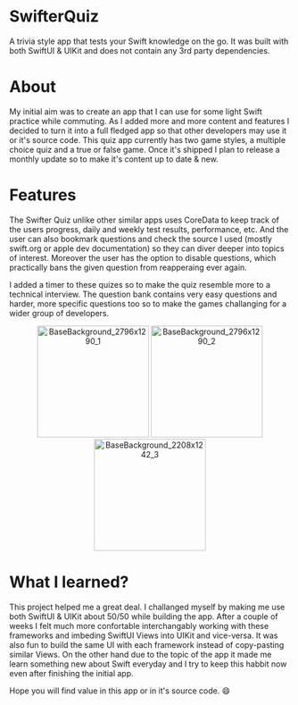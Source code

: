 # SwifterQuiz

A trivia style app that tests your Swift knowledge on the go. It was built with both SwiftUI & UIKit and does not contain any 3rd party dependencies.

# About
My initial aim was to create an app that I can use for some light Swift practice while commuting. As I added more and more content and features I decided to turn it into a full fledged app so that other developers may use it or it's source code. 
This quiz app currently has two game styles, a multiple choice quiz and a true or false game. Once it's shipped I plan to release a monthly update so to make it's content up to date & new.  

# Features
The Swifter Quiz unlike other similar apps uses CoreData to keep track of the users progress, daily and weekly test results, performance, etc. 
And the user can also bookmark questions and check the source I used (mostly swift.org or apple dev documentation) so they can diver deeper into topics of interest. Moreover the user has the option to disable questions, which practically bans the given question from reapperaing ever again. 

I added a timer to these quizes so to make the quiz resemble more to a technical interview. The question bank contains very easy questions and harder, more specific questions too so to make the games challanging for a wider group of developers.

<p align="center">
  <img width="200" alt="BaseBackground_2796x1290_1" src="https://user-images.githubusercontent.com/26801446/236674182-30c80c1b-383e-4c30-8f8a-4f1707479802.png" />
  <img width="200" alt="BaseBackground_2796x1290_2" src="https://user-images.githubusercontent.com/26801446/236674198-30df0ab5-cf27-4f63-8f88-5cab0ccbf417.png" />
  <img width="200" alt="BaseBackground_2208x1242_3" src="https://user-images.githubusercontent.com/26801446/236674624-6dd30dec-9df9-4ed5-b942-de33e7c6773a.png" />
</p>

# What I learned?
This project helped me a great deal. I challanged myself by making me use both SwiftUI & UIKit about 50/50 while building the app. After a couple of weeks I felt much more confortable interchangably working with these frameworks and imbeding SwiftUI Views into UIKit and vice-versa. It was also fun to build the same UI with each framework instead of copy-pasting similar Views.
On the other hand due to the topic of the app it made me learn something new about Swift everyday and I try to keep this habbit now even after finishing the initial app.

Hope you will find value in this app or in it's source code. 😄
